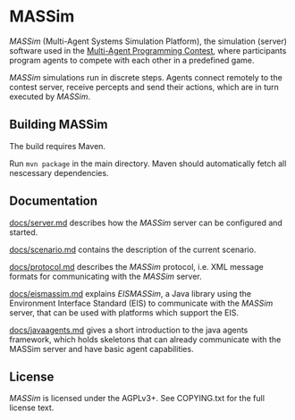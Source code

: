 MASSim
======

_MASSim_ (Multi-Agent Systems Simulation Platform), the simulation (server)
software used in the
[Multi-Agent Programming Contest](https://multiagentcontest.org/),
where participants program agents to compete with each other in a
predefined game.

_MASSim_ simulations run in discrete steps. Agents connect remotely to the
contest server, receive percepts and send their actions, which are in turn
executed by _MASSim_.

Building MASSim
---------------

The build requires Maven.

Run `mvn package` in the main directory. Maven should automatically
fetch all nescessary dependencies.

Documentation
-------------

[docs/server.md](server.md) describes how the _MASSim_ server can be configured and started.

[docs/scenario.md](scenario.md) contains the description of the current scenario.

[docs/protocol.md](protocol.md) describes the _MASSim_ protocol, i.e. XML message formats for communicating with the _MASSim_ server.

[docs/eismassim.md](eismassim.md) explains _EISMASSim_, a Java library using the Environment Interface Standard (EIS) to communicate with the _MASSim_ server, that can be used with platforms which support the EIS.

[docs/javaagents.md](javaagents.md) gives a short introduction to the java agents framework, which holds skeletons that can already communicate with the MASSim server and have basic agent capabilities.

License
-------

_MASSim_ is licensed under the AGPLv3+. See COPYING.txt for the full
license text.
